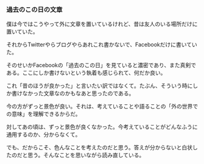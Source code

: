 
### 過去のこの日の文章
僕は今ではこうやって外に文章を置いているけれど、昔は友人のいる場所だけに置いていた。

それからTwitterやらブログやらあれこれ書かないで、Facebookだけに書いていた。

そのせいかFacebookの「過去のこの日」を見ていると濃密であり、また真剣である。ここにしか書けないという執着も感じられて、何だか良い。

これ「昔のほうが良かった」と言いたい訳ではなくて。たぶん、そういう時にしか書けなかった文章なのかもなあと思ったのである。

今の方がずっと景色が良い。それは、考えていることや語ることの「外の世界での意味」を理解できるからだ。

対してあの頃は、ずっと景色が良くなかった。今考えていることがどんなふうに通用するのか、分からなくて。

でも、だからこそ、色んなことを考えたのだと思う。答えが分からないと白状したのだと思う。そんなことを思いながら読み直している。
